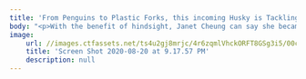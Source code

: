 ```yaml
---
title: 'From Penguins to Plastic Forks, this incoming Husky is Tackling Sustainability'
body: "<p>With the benefit of hindsight, Janet Cheung can say she became interested in the environment in first grade, when she became obsessed with penguins. Her class would watch documentaries about Antarctica, and how climate change was affecting the continent and the animals that lived there.</p><p>Eleven years later, that interest has driven her to study political science and environmental studies at Northeastern, where she will start classes in the fall. But even before she matriculated, Cheung was involved with the university through Northeastern&rsquo;s Youth Development Initiative Project, a program that works to prepare youth to get into college and succeed there.&nbsp;</p><p>\nFull story: <a href=\"https://news.northeastern.edu/2020/08/04/from-penguins-to-plastic-forks-shes-tackling-sustainability/\" title=\"\"><u>From penguins to plastic forks, she&rsquo;s tackling sustainability</u></a></p>"
image:
    url: //images.ctfassets.net/ts4u2gj8mrjc/4r6zqmlVhckORFT8GSg3i5/00cc35fa30c41035939bd67539c14480/Screen_Shot_2020-08-20_at_9.17.57_PM.png
    title: 'Screen Shot 2020-08-20 at 9.17.57 PM'
    description: null
---
```

